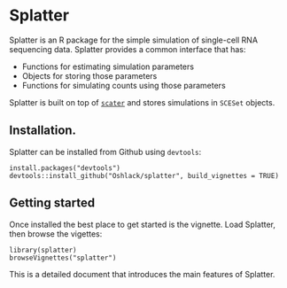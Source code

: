 # Splatter

Splatter is an R package for the simple simulation of single-cell RNA sequencing
data. Splatter provides a common interface that has:

* Functions for estimating simulation parameters
* Objects for storing those parameters
* Functions for simulating counts using those parameters

Splatter is built on top of [`scater`][scater] and stores simulations in
`SCESet` objects.

## Installation.

Splatter can be installed from Github using `devtools`:

```{r}
install.packages("devtools")
devtools::install_github("Oshlack/splatter", build_vignettes = TRUE)
```

## Getting started

Once installed the best place to get started is the vignette. Load Splatter,
then browse the vigettes:

```{r}
library(splatter)
browseVignettes("splatter")
```
This is a detailed document that introduces the main features of Splatter.

[scater]: https://github.com/davismcc/scater